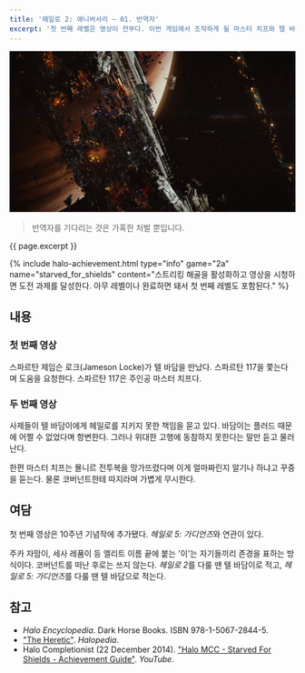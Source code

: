 ```yaml
---
title: '헤일로 2: 애니버서리 — 01. 반역자'
excerpt: '첫 번째 레벨은 영상이 전부다. 이번 게임에서 조작하게 될 마스터 치프와 텔 바담이 이야기다.'
---
```


![First level introduction](/assets/images/halo-2a/lv01/intro.webp)

> 반역자를 기다리는 것은 가혹한 처벌 뿐입니다.

{{ page.excerpt }}

{% include halo-achievement.html type="info" game="2a" name="starved_for_shields"
content="스트리킹 해골을 활성화하고 영상을 시청하면 도전 과제를 달성한다. 아무 레벨이나 완료하면 돼서 첫 번째 레벨도 포함된다." %}

## 내용

### 첫 번째 영상

스파르탄 제임슨 로크(Jameson Locke)가 텔 바담을 만났다. 스파르탄 117을 쫓는다며 도움을 요청한다. 스파르탄 117은 주인공 마스터 치프다.

### 두 번째 영상

사제들이 텔 바담이에게 헤일로를 지키지 못한 책임을 묻고 있다. 바담이는 플러드 때문에 어쩔 수 없었다며 항변한다. 그러나 위대한 고행에
동참하지 못한다는 말만 듣고 물러난다.

한편 마스터 치프는 묠니르 전투복을 망가뜨렸다며 이게 얼마짜린지 알기나 하냐고 꾸중을 듣는다. 물론 코버넌트한테 따지라며 가볍게 무시한다.

## 여담

첫 번째 영상은 10주년 기념작에 추가됐다. *헤일로 5: 가디언즈*와 연관이 있다.

주카 자맘이, 세사 레품이 등 엘리트 이름 끝에 붙는 '이'는 자기들끼리 존경을 표하는 방식이다. 코버넌트를 떠난 후로는 쓰지 않는다. *헤일로
2*를 다룰 땐 텔 바담이로 적고, *헤일로 5: 가디언즈*를 다룰 땐 텔 바담으로 적는다.

## 참고

- *Halo Encyclopedia*. Dark Horse Books. ISBN 978-1-5067-2844-5.
- ["The Heretic"](https://www.halopedia.org/The_Heretic). *Halopedia*.
- Halo Completionist (22 December 2014). ["Halo MCC - Starved For Shields - Achievement
Guide"](https://youtu.be/dcTVs2vuneQ). *YouTube*.
